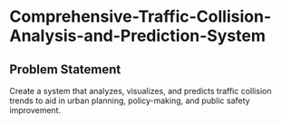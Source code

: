 # Comprehensive-Traffic-Collision-Analysis-and-Prediction-System

## Problem Statement
Create a system that analyzes, visualizes, and predicts traffic collision trends to aid in urban planning, policy-making, and public safety improvement.

